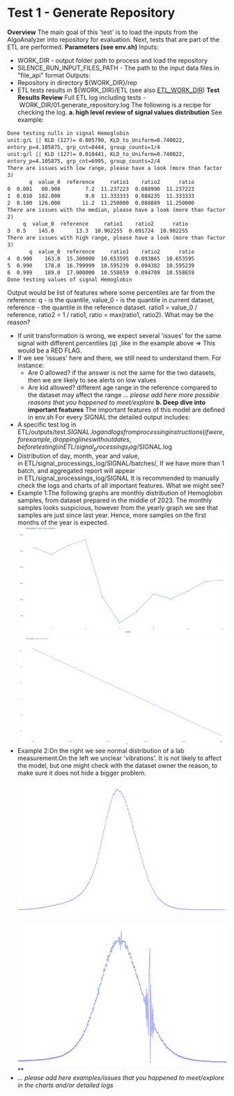 # Test 1 - Generate Repository

**Overview**
The main goal of this 'test' is to load the inputs from the AlgoAnalyzer into repository for evaluation.
Next, tests that are part of the ETL are performed.
**Parameters (see env.sh)**
Inputs: 
- WORK_DIR - output folder path to process and load the repository
- SILENCE_RUN_INPUT_FILES_PATH - The path to the input data files in "file_api" format
Outputs:
- Repository in directory ${WORK_DIR}/rep
- ETL tests results in ${WORK_DIR}/ETL (see also [ETL_WORK_DIR](/Repositories/Solution%20details%20-%20ETL_process%20tool/High%20level%20-%20important%20paths/WORK_DIR.md))
**Test Results Review**
Full ETL log including tests - WORK_DIR/01.generate_repository.log
The following is a recipe for checking the log.
**a. high level review of signal values distribution**
See example:
```
Done testing nulls in signal Hemoglobin
unit:g/L || KLD (127)= 0.005790, KLD_to_Uniform=0.740022, entory_p=4.105875, grp_cnt=8444, group_counts=1/4
unit:g/l || KLD (127)= 0.010441, KLD_to_Uniform=0.740022, entory_p=4.105875, grp_cnt=6995, group_counts=2/4
There are issues with low range, please have a look (more than factor 3)
       q  value_0  reference     ratio1    ratio2      ratio
0  0.001   80.908        7.2  11.237223  0.088990  11.237223
1  0.010  102.000        9.0  11.333333  0.088235  11.333333
2  0.100  126.000       11.2  11.250000  0.088889  11.250000
There are issues with the median, please have a look (more than factor 2)
     q  value_0  reference     ratio1    ratio2      ratio
3  0.5    145.0       13.3  10.902255  0.091724  10.902255
There are issues with high range, please have a look (more than factor 3)
       q  value_0  reference     ratio1    ratio2      ratio
4  0.900    163.0  15.300000  10.653595  0.093865  10.653595
5  0.990    178.0  16.799999  10.595239  0.094382  10.595239
6  0.999    189.0  17.900000  10.558659  0.094709  10.558659
Done testing values of signal Hemoglobin
```
Output would be list of features where some percentiles are far from the reference:
q - is the quantile, value_0 - is the quantile in current dataset, reference - the quantile in the reference dataset. ratio1 = value_0 / reference, ratio2 = 1 / ratio1, ratio = max(ratio1, ratio2).
What may be the reason?
- If unit transformation is wrong, we expect several 'issues' for the same signal with different percentiles (q) ,like in the example above => This would be a RED FLAG.
- If we see 'issues' here and there, we still need to understand them. For instance:
  - Are 0 allowed? if the answer is not the same for the two datasets, then we are likely to see alerts on low values
  - Are kid allowed? different age range in the reference compared to the dataset may affect the range
*... please add here more possible reasons that you happened to meet/explore*
**b. Deep dive into important features**
The important features of this model are defined in env.sh
For every SIGNAL the detailed output includes:
- A specific test log in ETL/outputs/test.$SIGNAL.log and logs from processing instructions (if were, for example, dropping lines without dates, before testing) in ETL/signal_processings_log/$SIGNAL.log
- Distribution of day, month, year and value, in ETL/signal_processings_log/SIGNAL/batches/, If we have more than 1 batch, and aggregated report will appear in ETL/signal_processings_log/SIGNAL
It is recommended to manually check the logs and charts of all important features.
What we might see?
- Example 1:The following graphs are monthly distribution of Hemoglobin samples, from dataset prepared in the middle of 2023. The monthly samples looks suspicious, however from the yearly graph we see that samples are just since last year. Hence, more samples on the first months of the year is expected.
<img src="/attachments/13926413/13926420.png"/><img src="/attachments/13926413/13926421.png"/>
- Example 2:On the right we see normal distribution of a lab measurement.On the left we unclear 'vibrations'. It is not likely to affect the model, but one might check with the dataset owner the reason, to make sure it does not hide a bigger problem.<img src="/attachments/13926413/13926422.png"/>         <img src="/attachments/13926413/13926423.png"/>**
- *... please add here examples/issues that you happened to meet/explore in the charts and/or detailed logs*
 
